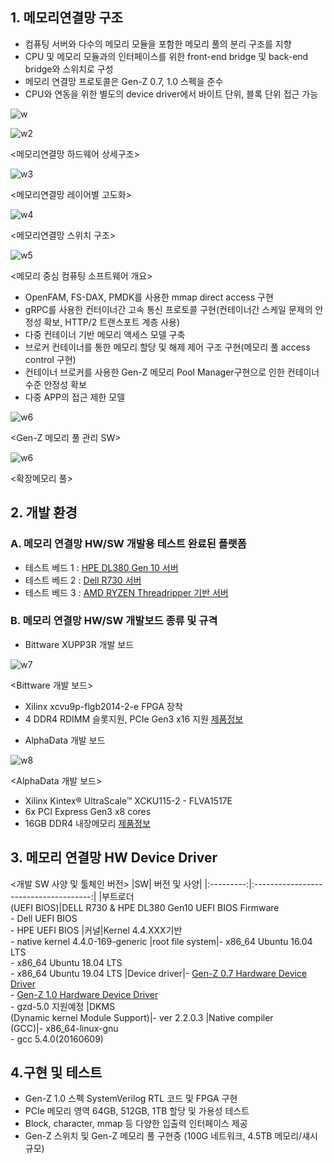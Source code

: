 ## 1. 메모리연결망 구조
* 컴퓨팅 서버와 다수의 메모리 모듈을 포함한 메모리 풀의 분리 구조를 지향
* CPU 및 메모리 모듈과의 인터페이스를 위한 front-end bridge 및 back-end bridge와 스위치로 구성
* 메모리 연결망 프로토콜은 Gen-Z 0.7, 1.0 스펙을 준수
* CPU와 연동을 위한 별도의 device driver에서 바이트 단위, 블록 단위 접근 가능

![w](/Data/image/01/memory1.png)

![w2](/Data/image/01/memory2.png)

\<메모리연결망 하드웨어 상세구조\>


![w3](/Data/image/01/memory3.png)

\<메모리연결망 레이어별 고도화\>


![w4](/Data/image/01/memory4.png)

\<메모리연결망 스위치 구조\>


![w5](/Data/image/01/memory5.png)

\<메모리 중심 컴퓨팅 소프트웨어 개요\>



* OpenFAM, FS-DAX, PMDK를 사용한 mmap direct access 구현
* gRPC를 사용한 컨터이너간 고속 통신 프로토콜 구현(컨테이너간 스케일 문제의 안정성 확보, HTTP/2 트랜스포트 계층 사용)
* 다중 컨테이너 기반 메모리 액세스 모델 구축
* 브로커 컨테이너를 통한 메모리 할당 및 해제 제어 구조 구현(메모리 풀 access control 구현)
* 컨테이너 브로커를 사용한 Gen-Z 메모리 Pool Manager구현으로 인한 컨테이너 수준 안정성 확보
* 다중 APP의 접근 제한 모델

![w6](/Data/image/01/memory6.png)

\<Gen-Z 메모리 풀 관리 SW\>

![w6](/Data/image/01/memory6.png)

\<확장메모리 풀\>

## 2. 개발 환경
### A. 메모리 연결망 HW/SW 개발용 테스트 완료된 플랫폼
* 테스트 베드 1 : [HPE DL380 Gen 10 서버](https://www.hpe.com/kr/ko/product-catalog/servers/proliant-servers/pip.models.hpe-proliant-dl380-gen10-server.1010026818.html/)
* 테스트 베드 2 : [Dell R730 서버](https://www.dell.com/ko-kr/work/shop/povw/poweredge-r730/)
* 테스트 베드 3 : [AMD RYZEN Threadripper 기반 서버](https://www.amd.com/ko/products/ryzen-threadripper/)

### B. 메모리 연결망 HW/SW 개발보드 종류 및 규격
* Bittware XUPP3R 개발 보드

![w7](/Data/image/01/memory7.png)

\<Bittware 개발 보드\>

   - Xilinx xcvu9p-flgb2014-2-e FPGA 장착
   - 4 DDR4 RDIMM 슬롯지원, PCIe Gen3 x16 지원
     [제품정보](http://www.bittware.com/fpga/xup-p3r/)


* AlphaData 개발 보드

![w8](/Data/image/01/memory8.png)

\<AlphaData 개발 보드\>

   - Xilinx Kintex&reg; UltraScale&trade; XCKU115-2 - FLVA1517E
   - 6x PCI Express Gen3 x8 cores
   - 16GB DDR4 내장메모리
     [제품정보](https://www.alpha-data.com/dcp/products.php?product=adm-pcie-8k5/)

## 3. 메모리 연결망 HW Device Driver
\<개발 SW 사양 및 툴체인 버전\>
|SW| 버전 및 사양|
|:---------:|:-------------------------------------:|
|부트로더<br>(UEFI BIOS)|DELL R730 & HPE DL380 Gen10 UEFI BIOS Firmware<br>- Dell UEFI BIOS<br>- HPE UEFI BIOS
|커널|Kernel 4.4.XXX기반<br>- native kernel 4.4.0-169-generic
|root file system|- x86_64 Ubuntu 16.04 LTS<br>- x86_64 Ubuntu 18.04 LTS<br>- x86_64 Ubuntu 19.04 LTS
|Device driver|- [Gen-Z 0.7 Hardware Device Driver](https://github.com/moca-etri/Gen-Z-0.7-Hardware-Device-Driver/)<br>- [Gen-Z 1.0 Hardware Device Driver](https://github.com/moca-etri/Gen-Z-1.0-Hardware-Device-Driver/)<br>- gzd-5.0 지원예정
|DKMS<br>(Dynamic kernel Module Support)|- ver 2.2.0.3
|Native compiler<br>(GCC)|- x86_64-linux-gnu<br>- gcc 5.4.0(20160609)


## 4.구현 및 테스트
* Gen-Z 1.0 스펙 SystemVerilog RTL 코드 및 FPGA 구현
* PCIe 메모리 영역 64GB, 512GB, 1TB 할당 및 가용성 테스트
* Block, character, mmap 등 다양한 입출력 인터페이스 제공
* Gen-Z 스위치 및 Gen-Z 메모리 풀 구현중 (100G 네트워크, 4.5TB 메모리/섀시 규모)
